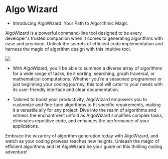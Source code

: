 # Algo Wizard
* Introducing AlgoWizard: Your Path to Algorithmic Magic

AlgoWizard is a powerful command-line tool designed to be every developer's trusted companion when it comes to generating algorithms with ease and precision. Unlock the secrets of efficient code implementation and harness the magic of algorithm design with this intuitive tool.

![](https://github.com/projectfinalaudio/AlgoWizard/blob/master/logos/padded_logo.png?raw=true)

* With AlgoWizard, you'll be able to summon a diverse array of algorithms for a wide range of tasks, be it sorting, searching, graph traversal, or mathematical computations. Whether you're a seasoned programmer or just beginning your coding journey, this tool will cater to your needs with its user-friendly interface and clear documentation.

* Tailored to boost your productivity, AlgoWizard empowers you to customize and fine-tune algorithms to fit specific requirements, making it a versatile ally for any project. Dive into the realm of algorithms and witness the enchantment unfold as AlgoWizard simplifies complex tasks, eliminates repetitive code, and enhances the performance of your applications.

Embrace the wizardry of algorithm generation today with AlgoWizard, and watch as your coding prowess reaches new heights. Unleash the magic of efficient algorithms and let AlgoWizard be your guide on this thrilling coding adventure!




